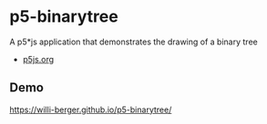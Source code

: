 # p5-binarytree

A p5*js application that demonstrates the drawing of a binary tree

* [p5js.org](https://p5js.org/)

## Demo
https://willi-berger.github.io/p5-binarytree/